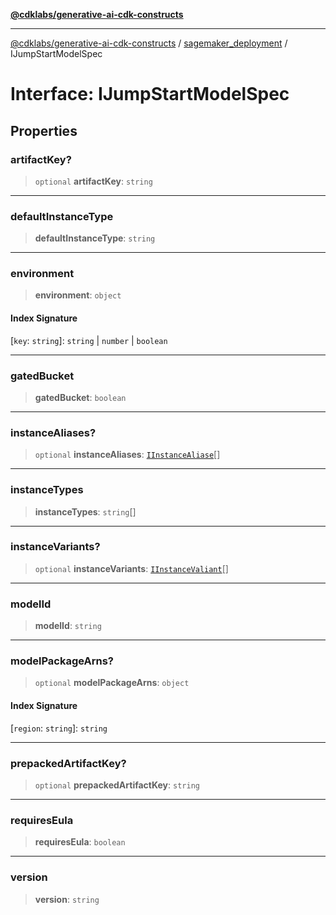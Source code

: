 [**@cdklabs/generative-ai-cdk-constructs**](../../../../README.md)

***

[@cdklabs/generative-ai-cdk-constructs](../../../../README.md) / [sagemaker\_deployment](../README.md) / IJumpStartModelSpec

# Interface: IJumpStartModelSpec

## Properties

### artifactKey?

> `optional` **artifactKey**: `string`

***

### defaultInstanceType

> **defaultInstanceType**: `string`

***

### environment

> **environment**: `object`

#### Index Signature

\[`key`: `string`\]: `string` \| `number` \| `boolean`

***

### gatedBucket

> **gatedBucket**: `boolean`

***

### instanceAliases?

> `optional` **instanceAliases**: [`IInstanceAliase`](IInstanceAliase.md)[]

***

### instanceTypes

> **instanceTypes**: `string`[]

***

### instanceVariants?

> `optional` **instanceVariants**: [`IInstanceValiant`](IInstanceValiant.md)[]

***

### modelId

> **modelId**: `string`

***

### modelPackageArns?

> `optional` **modelPackageArns**: `object`

#### Index Signature

\[`region`: `string`\]: `string`

***

### prepackedArtifactKey?

> `optional` **prepackedArtifactKey**: `string`

***

### requiresEula

> **requiresEula**: `boolean`

***

### version

> **version**: `string`
